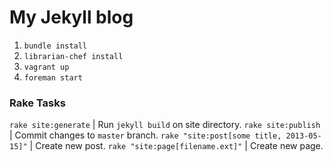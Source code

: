 # My Jekyll blog

1. `bundle install`
2. `librarian-chef install`
3. `vagrant up`
4. `foreman start`

### Rake Tasks

`rake site:generate`                       | Run `jekyll build` on site directory.
`rake site:publish`                        | Commit changes to `master` branch.
`rake "site:post[some title, 2013-05-15]"` | Create new post.
`rake "site:page[filename.ext]"`           | Create new page.
